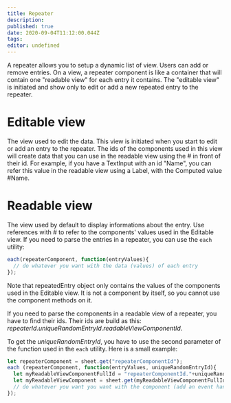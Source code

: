 ```yaml
---
title: Repeater
description: 
published: true
date: 2020-09-04T11:12:00.044Z
tags: 
editor: undefined
---
```


A repeater allows you to setup a dynamic list of view. Users can add or remove entries. On a view, a repeater component is like a container that will contain one "readable view" for each entry it contains. The "editable view" is initiated and show only to edit or add a new repeated entry to the repeater.

# Editable view
The view used to edit the data. This view is initiated when you start to edit or add an entry to the repeater. The ids of the components used in this view will create data that you can use in the readable view using the # in front of their id. For example, if you have a TextInput with an id "Name", you can refer this value in the readable view using a Label, with the Computed value #Name.

# Readable view
The view used by default to display informations about the entry. Use references with # to refer to the components' values used in the Editable view. If you need to parse the entries in a repeater, you can use the `each` utility:
```javascript
each(repeaterComponent, function(entryValues){
  // do whatever you want with the data (values) of each entry
});
```
Note that repeatedEntry object only contains the values of the components used in the Editable view. It is not a component by itself, so you cannot use the component methods on it.

If you need to parse the components in a readable view of a repeater, you have to find their ids. Their ids are build as this: *repeaterId*.*uniqueRandomEntryId*.*readableViewComponentId*.

To get the *uniqueRandomEntryId*, you have to use the second parameter of the function used in the `each` utility. Here is a small example:
```javascript
let repeaterComponent = sheet.get("repeaterComponentId");
each (repeaterComponent, function(entryValues, uniqueRandomEntryId){
  let myReadableViewComponentFullId = "repeaterComponentId."+uniqueRandomEntryId+".myReadableViewComponentId"; // myReadableViewComponentFullId is the complete id of the component in the global view
  let myReadableViewComponent = sheet.get(myReadableViewComponentFullId);
  // do whatever you want you want with the component (add an event handler, etc.)
});
```
